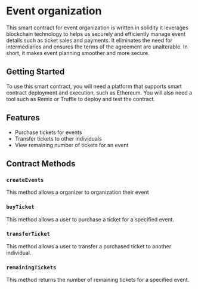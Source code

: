 
# Event organization

This smart contract for event organization is written in solidity it leverages blockchain technology to helps us securely and efficiently manage event details such as ticket sales and payments. It eliminates the need for intermediaries and ensures the terms of the agreement are unalterable. In short, it makes event planning smoother and more secure.

## Getting Started

To use this smart contract, you will need a platform that supports smart contract deployment and execution, such as Ethereum. You will also need a tool such as Remix or Truffle to deploy and test the contract.

## Features
- Purchase tickets for events
- Transfer tickets to other individuals
- View remaining number of tickets for an event


## Contract Methods
### `createEvents`
This method allows a organizer to organization their event
### `buyTicket`
This method allows a user to purchase a ticket for a specified event.
### `transferTicket`
This method allows a user to transfer a purchased ticket to another individual.
### `remainingTickets`
This method returns the number of remaining tickets for a specified event.
